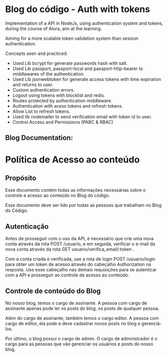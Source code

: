 # Blog do código - Auth with tokens

Implementation of a API in NodeJs, using authentication system and tokens, during the course of Alura, aim at the learning.

Aiming for a more scalable token validation system than session authentication.

Concepts seen and practiced:

* Used Lib bcrypt for generate passwords hash with salt.
* Used Lib passport, passport-local and passport-http-bearer to middlawares of the authentication. 
* Used Lib jsonwebtoken for generate access tokens with time expiration and returns to user.
* Custom authentication errors.
* Logout using tokens with blocklist and redis.
* Routes protected by authentication middleware.
* Authentication with acess tokens and refresh tokens.
* Allow List to refresh tokens.
* Used lib nodemailer to send verification email with token id to user.
* Control Access and Permissions (PABC & RBAC)

## Blog Documentation:

# Política de Acesso ao conteúdo

## Propósito

Esse documento contém todas as informações necessárias sobre o controle e acesso ao conteúdo no Blog do código.

Esse documento deve ser lido por todas as pessoas que trabalham no Blog do Código.



## Autenticação

Antes de prosseguir com o uso da API, é necessário que crie uma nova conta através da rota POST /usuario, e em seguida, verificar o e-mail da nova conta através da rota GET usuario/verifica_email/:token .

Com a conta criada e verificada, use a rota de login POST /usuario/login para obter um token de acesso através do cabeçalho Authorization na resposta. Use esse cabeçalho nas demais requisições para se autenticar com a API e prosseguir ao controle de acesso ao conteúdo.



## Controle de conteúdo do Blog

No nosso blog, temos o cargo de assinante. A pessoa com cargo de assinante apenas pode ler os posts do blog, os posts de qualquer pessoa.

Além do cargo de assinante, também temos o cargo editor. A pessoa com cargo de editor, ela pode e deve cadastrar novos posts no blog e gerenciá-los.

Por último, o blog possui o cargo de admin. O cargo de administrador é o cargo para as pessoas que vão gerenciar os usuários e posts do nosso blog.


